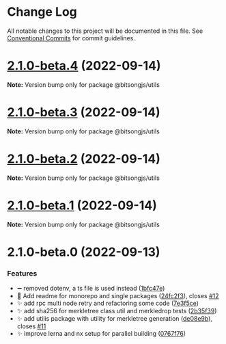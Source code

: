 # Change Log

All notable changes to this project will be documented in this file.
See [Conventional Commits](https://conventionalcommits.org) for commit guidelines.

# [2.1.0-beta.4](https://github.com/bitsongofficial/bitsongjs/compare/@bitsongjs/utils@2.1.0-beta.3...@bitsongjs/utils@2.1.0-beta.4) (2022-09-14)

**Note:** Version bump only for package @bitsongjs/utils





# [2.1.0-beta.3](https://github.com/bitsongofficial/bitsongjs/compare/@bitsongjs/utils@2.1.0-beta.2...@bitsongjs/utils@2.1.0-beta.3) (2022-09-14)

**Note:** Version bump only for package @bitsongjs/utils





# [2.1.0-beta.2](https://github.com/bitsongofficial/bitsongjs/compare/@bitsongjs/utils@2.1.0-beta.1...@bitsongjs/utils@2.1.0-beta.2) (2022-09-14)

**Note:** Version bump only for package @bitsongjs/utils





# [2.1.0-beta.1](https://github.com/bitsongofficial/bitsongjs/compare/@bitsongjs/utils@2.1.0-beta.0...@bitsongjs/utils@2.1.0-beta.1) (2022-09-14)

**Note:** Version bump only for package @bitsongjs/utils





# 2.1.0-beta.0 (2022-09-13)


### Features

* :heavy_minus_sign: removed dotenv, a ts file is used instead ([1bfc47e](https://github.com/bitsongofficial/bitsongjs/commit/1bfc47e5f083a4918d671420c6ad2c5a25c32ca1))
* :memo: Add readme for monorepo and single packages ([24fc2f3](https://github.com/bitsongofficial/bitsongjs/commit/24fc2f361e85d7b727b55a6e26c76f7b14e70512)), closes [#12](https://github.com/bitsongofficial/bitsongjs/issues/12)
* :sparkles: add rpc multi node retry and refactoring some code ([7e3f5ce](https://github.com/bitsongofficial/bitsongjs/commit/7e3f5cea87443aa146a64caeaa1531d5f1a8333a))
* :sparkles: add sha256 for merkletree class util and merkledrop tests ([2b35f39](https://github.com/bitsongofficial/bitsongjs/commit/2b35f39ed3efaee25bb26f92106f4534c6fb9fe3))
* :sparkles: add utilis package with utility for merkletree generation ([de08e9b](https://github.com/bitsongofficial/bitsongjs/commit/de08e9be2023249edf9288b6de01871853aee777)), closes [#11](https://github.com/bitsongofficial/bitsongjs/issues/11)
* :sparkles: improve lerna and nx setup for parallel building ([0767f76](https://github.com/bitsongofficial/bitsongjs/commit/0767f767acad32a6a10c54f3c19055a9ae337ac5))
